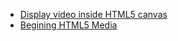 - [Display video inside HTML5 canvas](https://www.tutorialspoint.com/Display-video-inside-HTML5-canvas)
- [Begining HTML5 Media]()